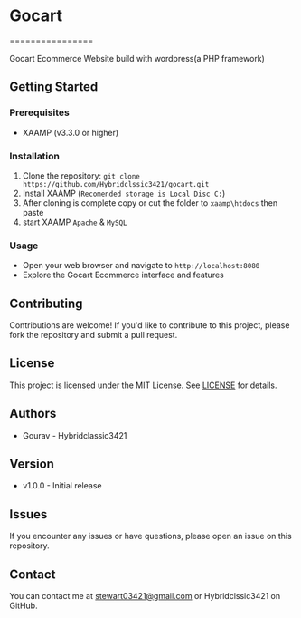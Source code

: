 # Gocart
================

Gocart Ecommerce Website build with wordpress(a PHP framework)

## Getting Started

### Prerequisites

* XAAMP (v3.3.0 or higher)

### Installation

1. Clone the repository: `git clone https://github.com/Hybridclssic3421/gocart.git`
2. Install XAAMP (`Recomended storage is Local Disc C:`)
3. After cloning is complete copy or cut the folder to `xaamp\htdocs` then paste
4. start XAAMP `Apache` & `MySQL`

### Usage

* Open your web browser and navigate to `http://localhost:8080`
* Explore the Gocart Ecommerce interface and features

## Contributing

Contributions are welcome! If you'd like to contribute to this project, please fork the repository and submit a pull request.

## License

This project is licensed under the MIT License. See [LICENSE](LICENSE) for details.

## Authors

* Gourav - Hybridclassic3421

## Version

* v1.0.0 - Initial release

## Issues

If you encounter any issues or have questions, please open an issue on this repository.

## Contact

You can contact me at stewart03421@gmail.com or Hybridclssic3421 on GitHub.
